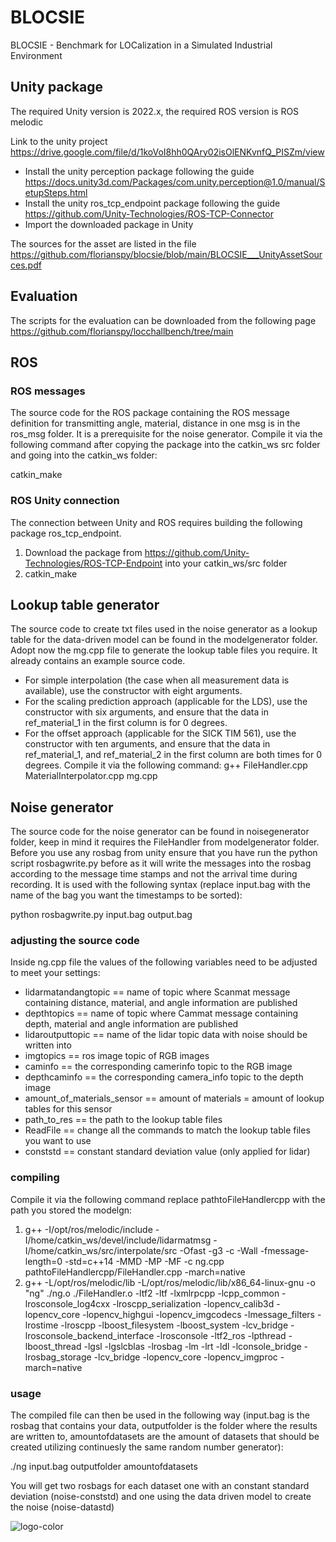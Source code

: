 # BLOCSIE
BLOCSIE - Benchmark for LOCalization in a Simulated Industrial Environment
## Unity package
The required Unity version is 2022.x, the required ROS version is ROS melodic

Link to the unity project
https://drive.google.com/file/d/1koVoI8hh0QAry02isOlENKvnfQ_PISZm/view
* Install the unity perception package following the guide https://docs.unity3d.com/Packages/com.unity.perception@1.0/manual/SetupSteps.html
* Install the unity ros_tcp_endpoint package following the guide https://github.com/Unity-Technologies/ROS-TCP-Connector
* Import the downloaded package in Unity 

The sources for the asset are listed in the file https://github.com/florianspy/blocsie/blob/main/BLOCSIE___UnityAssetSources.pdf
## Evaluation
The scripts for the evaluation can be downloaded from the following page https://github.com/florianspy/locchallbench/tree/main
## ROS 
### ROS messages
The source code for the ROS package containing the ROS message definition for transmitting angle, material, distance in one msg is in the ros_msg folder. It is a prerequisite for the noise generator. Compile it via the following command after copying the package into the catkin_ws src folder and going into the catkin_ws folder:

catkin_make
### ROS Unity connection
The connection between Unity and ROS requires building the following package ros_tcp_endpoint.
1. Download the package from  https://github.com/Unity-Technologies/ROS-TCP-Endpoint into your catkin_ws/src folder
2. catkin_make

## Lookup table generator 
The source code to create txt files used in the noise generator as a lookup table for the data-driven model can be found in the modelgenerator folder.
Adopt now the mg.cpp file to generate the lookup table files you require. It already contains an example source code.
* For simple interpolation (the case when all measurement data is available), use the constructor with eight arguments.
* For the scaling prediction approach (applicable for the LDS), use the constructor with six arguments, and ensure that the data in ref_material_1 in the first column is for 0 degrees.
* For the offset approach (applicable for the SICK TIM 561), use the constructor with ten arguments, and ensure that the data in ref_material_1, and ref_material_2 in the first column are both times for 0 degrees.
Compile it via the following command:
g++ FileHandler.cpp MaterialInterpolator.cpp mg.cpp

## Noise generator 
The source code for the noise generator can be found in noisegenerator folder, keep in mind it requires the FileHandler from modelgenerator folder. 
Before you use any rosbag from unity ensure that you have run the python script rosbagwrite.py before as it will write the messages into the rosbag according to the message time stamps and not the arrival time during recording. It is used with the following syntax (replace input.bag with the name of the bag you want the timestamps to be sorted):

python rosbagwrite.py input.bag output.bag
### adjusting the source code
Inside ng.cpp file the values of the following variables need to be adjusted to meet your settings:
* lidarmatandangtopic == name of topic where Scanmat message containing distance, material, and angle information are published
* depthtopics == name of topic where Cammat message containing depth, material and angle information are published
* lidaroutputtopic == name of the lidar topic data with noise should be written into
* imgtopics == ros image topic of RGB images
* caminfo == the corresponding camerinfo topic to the RGB image
* depthcaminfo == the corresponding camera_info topic to the depth image
* amount_of_materials_sensor ==  amount of materials = amount of lookup tables for this sensor 
* path_to_res == the path to the lookup table files
* ReadFile == change all the commands to match the lookup table files you want to use
* conststd == constant standard deviation value (only applied for lidar)

### compiling

Compile it via the following command replace pathtoFileHandlercpp with the path you stored the modelgn:

1. g++  -I/opt/ros/melodic/include -I/home/catkin_ws/devel/include/lidarmatmsg -I/home/catkin_ws/src/interpolate/src -Ofast -g3 -c -Wall -fmessage-length=0 -std=c++14 -MMD -MP -MF  -c ng.cpp pathtoFileHandlercpp/FileHandler.cpp  -march=native
2. g++ -L/opt/ros/melodic/lib -L/opt/ros/melodic/lib/x86_64-linux-gnu -o "ng" ./ng.o ./FileHandler.o  -ltf2 -ltf -lxmlrpcpp -lcpp_common -lrosconsole_log4cxx -lroscpp_serialization -lopencv_calib3d -lopencv_core -lopencv_highgui -lopencv_imgcodecs -lmessage_filters -lrostime -lroscpp -lboost_filesystem -lboost_system -lcv_bridge -lrosconsole_backend_interface -lrosconsole -ltf2_ros -lpthread -lboost_thread -lgsl -lgslcblas -lrosbag  -lm -lrt -ldl -lconsole_bridge  -lrosbag_storage -lcv_bridge -lopencv_core -lopencv_imgproc  -march=native
   
### usage

The compiled file can then be used in the following way (input.bag is the rosbag that contains your data, outputfolder is the folder where the results are written to, amountofdatasets are the amount of datasets that should be created utilizing continuesly the same random number generator):

./ng input.bag outputfolder amountofdatasets

You will get two rosbags for each dataset one with an constant standard deviation (noise-conststd) and one using the data driven model to create the noise (noise-datastd)

![logo-color](https://github.com/florianspy/blocsie/assets/39183098/504c376e-401c-45a2-a8a5-c388fd32ef49)
